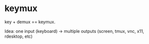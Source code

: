 # keymux

key + demux == keymux.

Idea: one input (keyboard) -> multiple outputs (screen, tmux, vnc, x11, rdesktop, etc)

